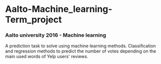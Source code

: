 # Aalto-Machine_learning-Term_project
### Aalto university 2016 - Machine learning
A prediction task to solve using machine learning methods.
Classification and regression methods to predict the number of votes depending on the main used words of Yelp users' reviews.
